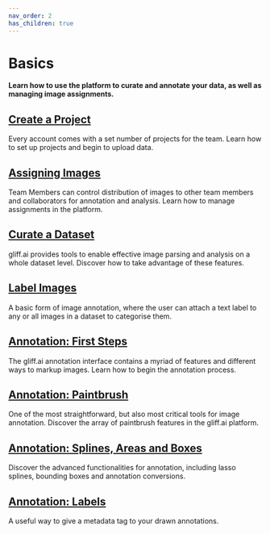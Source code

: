 ```yaml
---
nav_order: 2
has_children: true
---
```


# Basics

**Learn how to use the platform to curate and annotate your data, as well as managing image assignments.**

## [Create a Project](/createproject)

Every account comes with a set number of projects for the team.
Learn how to set up projects and begin to upload data.

## [Assigning Images](/assign)

Team Members can control distribution of images to other team members and collaborators for annotation and analysis.
Learn how to manage assignments in the platform.

## [Curate a Dataset](/curatedata)

gliff.ai provides tools to enable effective image parsing and analysis on a whole dataset level.
Discover how to take advantage of these features.

## [Label Images](/imagelabels)

A basic form of image annotation, where the user can attach a text label to any or all images in a dataset to categorise them.

## [Annotation: First Steps](/firststeps)

The gliff.ai annotation interface contains a myriad of features and different ways to markup images.
Learn how to begin the annotation process.

## [Annotation: Paintbrush](/paintbrush)

One of the most straightforward, but also most critical tools for image annotation.
Discover the array of paintbrush features in the gliff.ai platform.

## [Annotation: Splines, Areas and Boxes](/splines)

Discover the advanced functionalities for annotation, including lasso splines, bounding boxes and annotation conversions.

## [Annotation: Labels](/labels)

A useful way to give a metadata tag to your drawn annotations.
